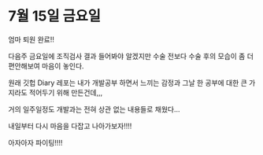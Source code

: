 # 7월 15일 금요일

엄마 퇴원 완료!! 

다음주 금요일에 조직검사 결과 들어봐야 알겠지만 수술 전보다 수술 후의 모습이 좀 더 편안해보여 마음이 놓인다. 

원래 깃헙 Diary 레포는 내가 개발공부 하면서 느끼는 감정과 그날 한 공부에 대한 큰 가지라도 적어두기 위해 만든건데,,,

거의 일주일정도 개발과는 전혀 상관 없는 내용들로 채웠다... 

내일부터 다시 마음을 다잡고 나아가보자!!!! 

아자아자 파이팅!!!!
